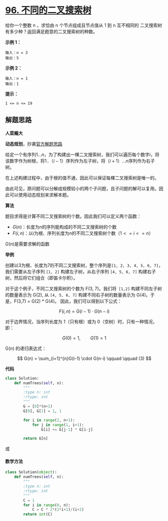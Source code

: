 # [96. 不同的二叉搜索树](https://leetcode-cn.com/problems/unique-binary-search-trees/)

给你一个整数 n ，求恰由 n 个节点组成且节点值从 1 到 n 互不相同的 二叉搜索树 有多少种？返回满足题意的二叉搜索树的种数。

 

**示例 1：**

```
输入：n = 3
输出：5
```

**示例 2：**

```
输入：n = 1
输出：1
```

**提示：**

```
1 <= n <= 19
```





## 解题思路

**人菜瘾大**

**动态规划**，抄袭[官方解题思路](https://leetcode-cn.com/problems/unique-binary-search-trees/solution/bu-tong-de-er-cha-sou-suo-shu-by-leetcode-solution/)

给定一个有序列$1...n$，为了构建出一棵二叉搜索树，我们可以遍历每个数字$i$，将该数字作为树根，将$1..（i-1）$序列作为左子树，将$（i+1）...n$序列作为右子树。

在上述构建过程中，由于根的值不通，因此可以保证每棵二叉搜索树是唯一的。

由此可见，原问题可以分解成规模较小的两个子问题，且子问题的解可以复用。因此可以使用动态规划来求解本题。

**算法**

题目求得是计算不同二叉搜索树的个数。因此我们可以定义两个函数：

- $G(n)$：长度为$n$的序列能构成的不同二叉搜索树的个数
- $F(i,n)$：以$i$为根、序列长度为$n$的不同二叉搜索树个数$（1<=i <=n）$

$G(n)$是需要求解的函数



**举例**

创建以3为根、长度为7的不同二叉搜索树，整个序列是`[1, 2, 3, 4, 5, 6, 7]`，我们需要从左子序列 `[1, 2]` 构建左子树，从右子序列 `[4, 5, 6, 7]` 构建右子树，然后将它们组合（即笛卡尔积）。

对于这个例子，不同二叉搜索树的个数为 F(3, 7)。我们将` [1,2]` 构建不同左子树的数量表示为 G(2), 从 `[4, 5, 6, 7]` 构建不同右子树的数量表示为 G(4)。于是，F(3,7) = G(2) * G(4)。 因此，我们可以得到以下公式：

$$
F(i,n)=G(i−1)⋅G(n−i)
$$


对于边界情况，当序列长度为 $1$（只有根）或为 $0$（空树）时，只有一种情况，即：

$$
G(0) = 1, \qquad G(1) = 1
$$


G(n) 的递归表达式：

$$
G(n) = \sum_{i=1}^{n}G(i-1) \cdot G(n-i) \qquad \qquad (3)
$$


**代码**

```python
class Solution:
    def numTrees(self, n):
        """
        :type n: int
        :rtype: int
        """
        G = [0]*(n+1)
        G[0], G[1] = 1, 1

        for i in range(2, n+1):
            for j in range(1, i+1):
                G[i] += G[j-1] * G[i-j]

        return G[n]
```

或

#### 数学方法

```python
class Solution(object):
    def numTrees(self, n):
        """
        :type n: int
        :rtype: int
        """
        C = 1
        for i in range(0, n):
            C = C * 2*(2*i+1)/(i+2)
        return int(C)

```

